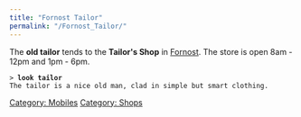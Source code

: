 ```yaml
---
title: "Fornost Tailor"
permalink: "/Fornost_Tailor/"
---
```


The **old tailor** tends to the **Tailor's Shop** in
[Fornost](Fornost "wikilink"). The store is open 8am - 12pm and 1pm -
6pm.

`> `**`look tailor`**
`The tailor is a nice old man, clad in simple but smart clothing.`

[Category: Mobiles](Category:_Mobiles "wikilink") [Category:
Shops](Category:_Shops "wikilink")